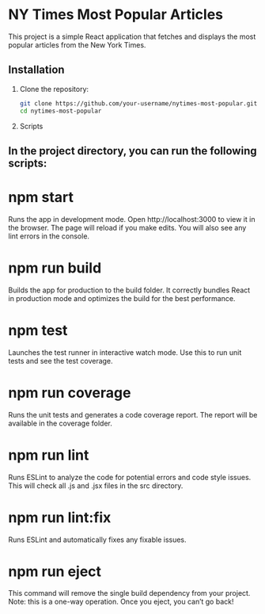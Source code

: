 # NY Times Most Popular Articles

This project is a simple React application that fetches and displays the most popular articles from the New York Times.

## Installation

1. Clone the repository:

   ```sh
   git clone https://github.com/your-username/nytimes-most-popular.git
   cd nytimes-most-popular
   ```

2. Scripts

## In the project directory, you can run the following scripts:

# npm start

Runs the app in development mode. Open http://localhost:3000 to view it in the browser. The page will reload if you make edits. You will also see any lint errors in the console.

# npm run build

Builds the app for production to the build folder. It correctly bundles React in production mode and optimizes the build for the best performance.

# npm test

Launches the test runner in interactive watch mode. Use this to run unit tests and see the test coverage.

# npm run coverage

Runs the unit tests and generates a code coverage report. The report will be available in the coverage folder.

# npm run lint

Runs ESLint to analyze the code for potential errors and code style issues. This will check all .js and .jsx files in the src directory.

# npm run lint:fix

Runs ESLint and automatically fixes any fixable issues.

# npm run eject

This command will remove the single build dependency from your project. Note: this is a one-way operation. Once you eject, you can’t go back!
